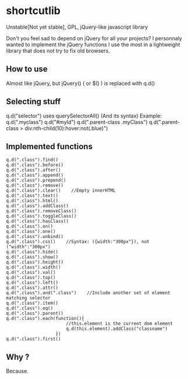 shortcutlib
===========

Unstable[Not yet stable], GPL, jQuery-like javascript library

Don't you feel sad to depend on jQuery for all your projects? I personnaly wanted to implement the jQuery functions I use the most in a lightweight library that does not try to fix old browsers.

## How to use

Almost like jQuery, but jQuery() ( or $() ) is replaced with q.d()

## Selecting stuff
q.d("selector") uses querySelectorAll() (And its syntax)
Example:
    q.d(".myclass")
    q.d("#myId")
    q.d(".parent-class .myClass")
    q.d(".parent-class > div:nth-child(10):hover:not(.blue)")
## Implemented functions
    q.d(".class").find()
    q.d(".class").before()
    q.d(".class").after()
    q.d(".class").append()
    q.d(".class").prepend()
    q.d(".class").remove()
    q.d(".class").clear()    //Empty innerHTML 
    q.d(".class").text()
    q.d(".class").html()
    q.d(".class").addClass()
    q.d(".class").removeClass()
    q.d(".class").toggleClass()
    q.d(".class").hasClass()
    q.d(".class").on()
    q.d(".class").one()
    q.d(".class").unbind()
    q.d(".class").css()    //Syntax: ({width:"300px"}), not ("width":"300px")
    q.d(".class").hide()
    q.d(".class").show()
    q.d(".class").height()
    q.d(".class").width()
    q.d(".class").val()
    q.d(".class").top()
    q.d(".class").left()
    q.d(".class").attr()
    q.d(".class").and(".class")    //Include another set of element matching selector
    q.d(".class").item()
    q.d(".class").eq()
    q.d(".class").parent()
    q.d(".class").each(function(){
                           //this.element is the current dom element
                           q.d(this.element).addClass("classname")
                       })
    q.d(".class").first()
## Why ?
Because.

